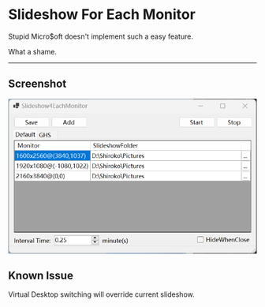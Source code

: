 # Slideshow For Each Monitor

Stupid Micro$oft doesn't implement such a easy feature.

What a shame.

----

## Screenshot

![](ScreenShot.png)

## Known Issue

Virtual Desktop switching will override current slideshow.